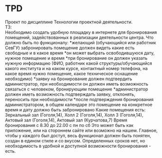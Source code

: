 # TPD
 
Проект по дисциплине Технологии проектной деятельности. <br>
ТЗ: <br>
 Необходимо создать удобную площадку в интернете для бронирования помещений, задействованных в реализации деятельности центра. Что должно быть по функционалу: *желающий (обучающийся или работник СевГУ) забронировать помещение должен видеть какие есть свободные и в какое время *он может выбрать освободившуюся дату, нужное помещение и время *при бронирование он должен указать нужную информацию (ФИО, работник какой структуры/обучающийся какого института и на каком курсе, контактный номер телефона, на какое время нужно помещение, какое техническое оснащение необходимо) *заявку на бронирование должен подтвердить администратор, при необходимости он должен иметь возможность связаться с человеком, бронирующим помещение *администратор должен иметь возможность подтверждать заявку, отклонять, переносить при необходимости *после подтверждения бронирования администратором, в общем календаре это помещение на конкретное время и дату должно быть забронировано Какие помещения есть: Зеркальный зал (Гоголя,14), Холл 2 (Гоголя,14), Холл 3 (Гоголя,14), Актовый зал (Гоголя,14), Актовый зал (Курчатова,7) Время бронирования с 8.30 до 22.00 с пн по сб Это может быть как приложение, или на стороннем сайте или возможно на нашем. Главное, чтобы у каждого был доступ, весь функционал должен быть понятен, создан в едином стиле и со вкусом. Определенных сроков нет, но необходимость в удобной и доступной возможности бронирования - есть.

